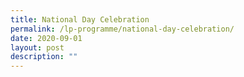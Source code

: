 ```yaml
---
title: National Day Celebration
permalink: /lp-programme/national-day-celebration/
date: 2020-09-01
layout: post
description: ""
---
```

